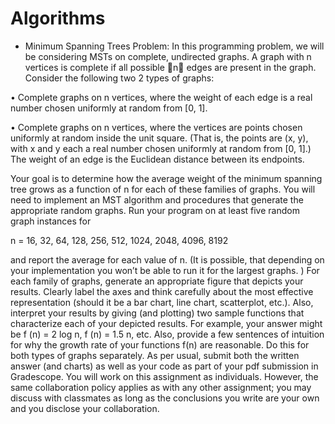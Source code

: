 # Algorithms

* Minimum Spanning Trees 
Problem: 
In this programming problem, we will be considering MSTs on complete, undirected graphs.
A graph with n vertices is complete if all possible 􏲂n􏲃 edges are present in the graph. Consider the following two 2
types of graphs:

• Complete graphs on n vertices, where the weight of each edge is a real number chosen uniformly at random
from [0, 1].

• Complete graphs on n vertices, where the vertices are points chosen uniformly at random inside the unit square. (That is, the points are (x, y), with x and y each a real number chosen uniformly at random from [0, 1].) The weight of an edge is the Euclidean distance between its endpoints.

Your goal is to determine how the average weight of the minimum spanning tree grows as a function of n for each of these families of graphs. You will need to implement an MST algorithm and procedures that generate the appropriate random graphs. Run your program on at least five random graph instances for

n = 16, 32, 64, 128, 256, 512, 1024, 2048, 4096, 8192

and report the average for each value of n. (It is possible, that depending on your implementation you won’t be able
to run it for the largest graphs. ) For each family of graphs, generate an appropriate figure that depicts your results.
Clearly label the axes and think carefully about the most effective representation (should it be a bar chart, line chart,
scatterplot, etc.). Also, interpret your results by giving (and plotting) two sample functions that characterize each
of your depicted results. For example, your answer might be f (n) = 2 log n, f (n) = 1.5 n, etc. Also, provide a few sentences of intuition for why the growth rate of your functions f(n) are reasonable. Do this for both types of graphs separately.
As per usual, submit both the written answer (and charts) as well as your code as part of your pdf submission in Gradescope.
You will work on this assignment as individuals. However, the same collaboration policy applies as with any other assignment; you may discuss with classmates as long as the conclusions you write are your own and you disclose your collaboration.
